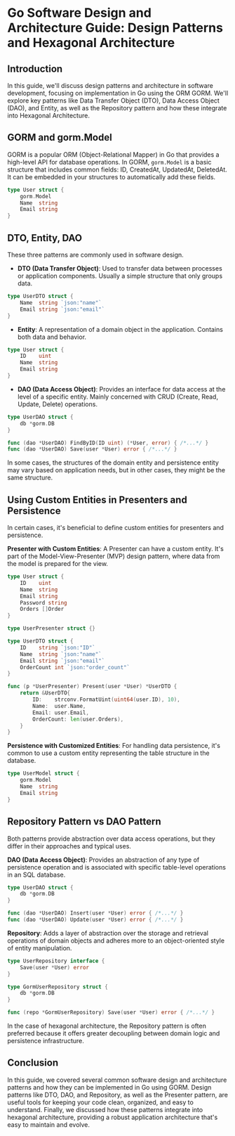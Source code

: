 # Go Software Design and Architecture Guide: Design Patterns and Hexagonal Architecture

## Introduction
In this guide, we'll discuss design patterns and architecture in software development, focusing on implementation in Go using the ORM GORM. We'll explore key patterns like Data Transfer Object (DTO), Data Access Object (DAO), and Entity, as well as the Repository pattern and how these integrate into Hexagonal Architecture.

## GORM and gorm.Model
GORM is a popular ORM (Object-Relational Mapper) in Go that provides a high-level API for database operations. In GORM, `gorm.Model` is a basic structure that includes common fields: ID, CreatedAt, UpdatedAt, DeletedAt. It can be embedded in your structures to automatically add these fields.

```go
type User struct {
    gorm.Model
    Name  string
    Email string
}
```

## DTO, Entity, DAO
These three patterns are commonly used in software design.

- **DTO (Data Transfer Object)**: Used to transfer data between processes or application components. Usually a simple structure that only groups data.

```go
type UserDTO struct {
    Name  string `json:"name"`
    Email string `json:"email"`
}
```

- **Entity**: A representation of a domain object in the application. Contains both data and behavior.

```go
type User struct {
    ID    uint
    Name  string
    Email string
}
```

- **DAO (Data Access Object)**: Provides an interface for data access at the level of a specific entity. Mainly concerned with CRUD (Create, Read, Update, Delete) operations.

```go
type UserDAO struct {
    db *gorm.DB
}

func (dao *UserDAO) FindByID(ID uint) (*User, error) { /*...*/ }
func (dao *UserDAO) Save(user *User) error { /*...*/ }
```

In some cases, the structures of the domain entity and persistence entity may vary based on application needs, but in other cases, they might be the same structure.

## Using Custom Entities in Presenters and Persistence

In certain cases, it's beneficial to define custom entities for presenters and persistence.

**Presenter with Custom Entities**: A Presenter can have a custom entity. It's part of the Model-View-Presenter (MVP) design pattern, where data from the model is prepared for the view.

```go
type User struct {
    ID    uint
    Name  string
    Email string
    Password string
    Orders []Order
}

type UserPresenter struct {}

type UserDTO struct {
    ID    string `json:"ID"`
    Name  string `json:"name"`
    Email string `json:"email"`
    OrderCount int `json:"order_count"`
}

func (p *UserPresenter) Present(user *User) *UserDTO {
    return &UserDTO{
        ID:    strconv.FormatUint(uint64(user.ID), 10),
        Name:  user.Name,
        Email: user.Email,
        OrderCount: len(user.Orders),
    }
}
```

**Persistence with Customized Entities**: For handling data persistence, it's common to use a custom entity representing the table structure in the database.

```go
type UserModel struct {
    gorm.Model
    Name  string
    Email string
}
```

## Repository Pattern vs DAO Pattern
Both patterns provide abstraction over data access operations, but they differ in their approaches and typical uses.

**DAO (Data Access Object)**: Provides an abstraction of any type of persistence operation and is associated with specific table-level operations in an SQL database.

```go
type UserDAO struct {
    db *gorm.DB
}

func (dao *UserDAO) Insert(user *User) error { /*...*/ }
func (dao *UserDAO) Update(user *User) error { /*...*/ }
```

**Repository**: Adds a layer of abstraction over the storage and retrieval operations of domain objects and adheres more to an object-oriented style of entity manipulation.

```go
type UserRepository interface {
    Save(user *User) error
}

type GormUserRepository struct {
    db *gorm.DB
}

func (repo *GormUserRepository) Save(user *User) error { /*...*/ }
```

In the case of hexagonal architecture, the Repository pattern is often preferred because it offers greater decoupling between domain logic and persistence infrastructure.

## Conclusion
In this guide, we covered several common software design and architecture patterns and how they can be implemented in Go using GORM. Design patterns like DTO, DAO, and Repository, as well as the Presenter pattern, are useful tools for keeping your code clean, organized, and easy to understand. Finally, we discussed how these patterns integrate into hexagonal architecture, providing a robust application architecture that's easy to maintain and evolve.